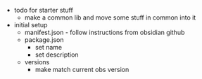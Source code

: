 - todo for starter stuff
  - make a common lib and move some stuff in common into it
- initial setup
	- manifest.json - follow instructions from obsidian github
	- package.json
	  - set name
      - set description
    - versions
      - make match current obs version

